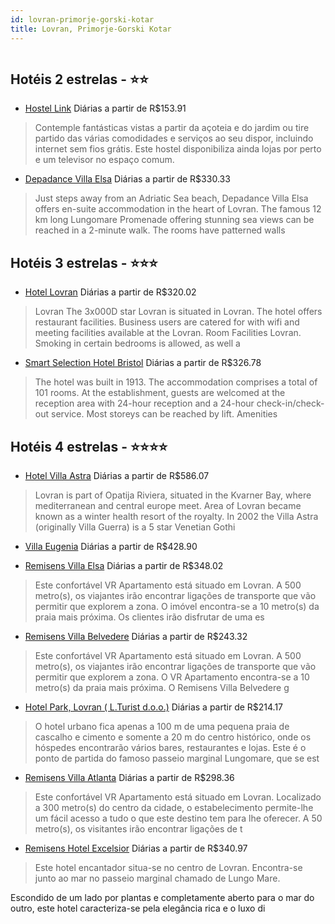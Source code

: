 ```yaml
---
id: lovran-primorje-gorski-kotar
title: Lovran, Primorje-Gorski Kotar
---
```


<center><img src="https://photos.hotelbeds.com/giata/01/015888/015888a_hb_a_001.jpg" alt="" /></center>


## Hotéis 2 estrelas - ⭐️⭐️

-    [Hostel Link](https://www.hurb.com/hoteis/lovran/hostel-link-JNP-JP860507?cmp=18055) Diárias a partir de R$153.91
   > Contemple fantásticas vistas a partir da açoteia e do jardim ou tire partido das várias comodidades e serviços ao seu dispor, incluindo internet sem fios grátis. Este hostel disponibiliza ainda lojas por perto e um televisor no espaço comum.
-    [Depadance Villa Elsa](https://www.hurb.com/hoteis/lovran/depadance-villa-elsa-JNP-JP882103?cmp=18055) Diárias a partir de R$330.33
   > Just steps away from an Adriatic Sea beach, Depadance Villa Elsa offers en-suite accommodation in the heart of Lovran. The famous 12 km long Lungomare Promenade offering stunning sea views can be reached in a 2-minute walk.  The rooms have patterned walls

## Hotéis 3 estrelas - ⭐️⭐️⭐️

-    [Hotel Lovran](https://www.hurb.com/hoteis/lovran/hotel-lovran-JNP-JP350251?cmp=18055) Diárias a partir de R$320.02
   > Lovran The 3x000D star Lovran is situated in Lovran. The hotel offers restaurant facilities. Business users are catered for with wifi and meeting facilities available at the Lovran. Room Facilities Lovran. Smoking in certain bedrooms is allowed, as well a
-    [Smart Selection Hotel Bristol](https://www.hurb.com/hoteis/lovran/smart-selection-hotel-bristol-JNP-JP064891?cmp=18055) Diárias a partir de R$326.78
   > The hotel was built in 1913. The accommodation comprises a total of 101 rooms. At the establishment, guests are welcomed at the reception area with 24-hour reception and a 24-hour check-in/check-out service. Most storeys can be reached by lift. Amenities 

## Hotéis 4 estrelas - ⭐️⭐️⭐️⭐️

-    [Hotel Villa Astra](https://www.hurb.com/hoteis/lovran/hotel-villa-astra-JNP-JP126714?cmp=18055) Diárias a partir de R$586.07
   > Lovran is part of Opatija Riviera, situated in the Kvarner Bay, where mediterranean and central europe meet. Area of Lovran became known as a winter health resort of the royalty. In 2002 the Villa Astra (originally Villa Guerra) is a 5 star Venetian Gothi
-    [Villa Eugenia](https://www.hurb.com/hoteis/lovran/villa-eugenia-JNP-JP810103?cmp=18055) Diárias a partir de R$428.90
   >  
-    [Remisens Villa Elsa](https://www.hurb.com/hoteis/lovran/remisens-villa-elsa-JNP-JP146850?cmp=18055) Diárias a partir de R$348.02
   > Este confortável VR Apartamento está situado em Lovran. A 500 metro(s), os viajantes irão encontrar ligações de transporte que vão permitir que explorem a zona. O imóvel encontra-se a 10 metro(s) da praia mais próxima. Os clientes irão disfrutar de uma es
-    [Remisens Villa Belvedere](https://www.hurb.com/hoteis/lovran/remisens-villa-belvedere-JNP-JP146811?cmp=18055) Diárias a partir de R$243.32
   > Este confortável VR Apartamento está situado em Lovran. A 500 metro(s), os viajantes irão encontrar ligações de transporte que vão permitir que explorem a zona. O VR Apartamento encontra-se a 10 metro(s) da praia mais próxima. O Remisens Villa Belvedere g
-    [Hotel Park, Lovran ( L.Turist d.o.o.)](https://www.hurb.com/hoteis/lovran/hotel-park-lovran-l-turist-d-o-o-JNP-JP064443?cmp=18055) Diárias a partir de R$214.17
   > O hotel urbano fica apenas a 100 m de uma pequena praia de cascalho e cimento e somente a 20 m do centro histórico, onde os hóspedes encontrarão vários bares, restaurantes e lojas. Este é o ponto de partida do famoso passeio marginal Lungomare, que se est
-    [Remisens Villa Atlanta](https://www.hurb.com/hoteis/lovran/remisens-villa-atlanta-JNP-JP799523?cmp=18055) Diárias a partir de R$298.36
   > Este confortável VR Apartamento está situado em Lovran. Localizado a 300 metro(s) do centro da cidade, o estabelecimento permite-lhe um fácil acesso a tudo o que este destino tem para lhe oferecer. A 50 metro(s), os visitantes irão encontrar ligações de t
-    [Remisens Hotel Excelsior](https://www.hurb.com/hoteis/lovran/remisens-hotel-excelsior-JNP-JP354401?cmp=18055) Diárias a partir de R$340.97
   > Este hotel encantador situa-se no centro de Lovran. Encontra-se junto ao mar no passeio marginal chamado de Lungo Mare.

Escondido de um lado por plantas e completamente aberto para o mar do outro, este hotel caracteriza-se pela elegância rica e o luxo di
